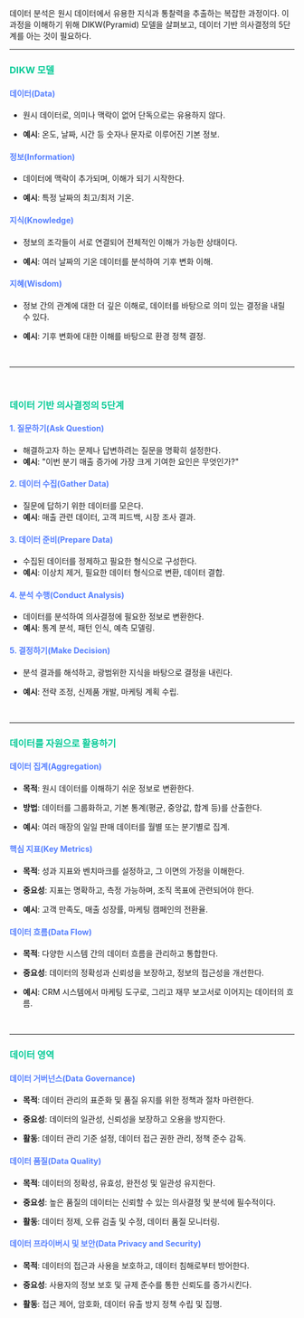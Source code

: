 
데이터 분석은 원시 데이터에서 유용한 지식과 통찰력을 추출하는 복잡한 과정이다. 이 과정을 이해하기 위해 DIKW(Pyramid) 모델을 살펴보고, 데이터 기반 의사결정의 5단계를 아는 것이 필요하다.

---
### <span style = "color: #04CA96"> DIKW 모델

#### <span style = "color: #557FFF">데이터(Data)
- 원시 데이터로, 의미나 맥락이 없어 단독으로는 유용하지 않다.

- **예시**: 온도, 날짜, 시간 등 숫자나 문자로 이루어진 기본 정보.
#### <span style = "color: #557FFF">정보(Information)
- 데이터에 맥락이 추가되며, 이해가 되기 시작한다.

- **예시**: 특정 날짜의 최고/최저 기온.
#### <span style = "color: #557FFF">지식(Knowledge)
- 정보의 조각들이 서로 연결되어 전체적인 이해가 가능한 상태이다.

- **예시**: 여러 날짜의 기온 데이터를 분석하여 기후 변화 이해.
#### <span style = "color: #557FFF">지혜(Wisdom)
- 정보 간의 관계에 대한 더 깊은 이해로, 데이터를 바탕으로 의미 있는 결정을 내릴 수 있다.

- **예시**: 기후 변화에 대한 이해를 바탕으로 환경 정책 결정.
  
  </br>
  
---
  
  </br>
  

### <span style = "color: #04CA96">데이터 기반 의사결정의 5단계
 

  

#### <span style = "color: #557FFF">1. 질문하기(Ask Question)
- 해결하고자 하는 문제나 답변하려는 질문을 명확히 설정한다.
- **예시**: "이번 분기 매출 증가에 가장 크게 기여한 요인은 무엇인가?"
#### <span style = "color: #557FFF">2. 데이터 수집(Gather Data)
- 질문에 답하기 위한 데이터를 모은다.
- **예시**: 매출 관련 데이터, 고객 피드백, 시장 조사 결과.
#### <span style = "color: #557FFF">3. 데이터 준비(Prepare Data)
- 수집된 데이터를 정제하고 필요한 형식으로 구성한다.
- **예시**: 이상치 제거, 필요한 데이터 형식으로 변환, 데이터 결합.
#### <span style = "color: #557FFF"> 4. 분석 수행(Conduct Analysis)
- 데이터를 분석하여 의사결정에 필요한 정보로 변환한다.
- **예시**: 통계 분석, 패턴 인식, 예측 모델링.
#### <span style = "color: #557FFF"> 5. 결정하기(Make Decision)
- 분석 결과를 해석하고, 광범위한 지식을 바탕으로 결정을 내린다.
- **예시**: 전략 조정, 신제품 개발, 마케팅 계획 수립.
  
  </br>

---
### <span style = "color: #04CA96"> 데이터를 자원으로 활용하기

#### <span style = "color: #557FFF">데이터 집계(Aggregation)
- **목적**: 원시 데이터를 이해하기 쉬운 정보로 변환한다.

- **방법**: 데이터를 그룹화하고, 기본 통계(평균, 중앙값, 합계 등)를 산출한다.
- **예시**: 여러 매장의 일일 판매 데이터를 월별 또는 분기별로 집계.

#### <span style = "color: #557FFF">핵심 지표(Key Metrics)
- **목적**: 성과 지표와 벤치마크를 설정하고, 그 이면의 가정을 이해한다.

- **중요성**: 지표는 명확하고, 측정 가능하며, 조직 목표에 관련되어야 한다.
- **예시**: 고객 만족도, 매출 성장률, 마케팅 캠페인의 전환율.

#### <span style = "color: #557FFF">데이터 흐름(Data Flow)
- **목적**: 다양한 시스템 간의 데이터 흐름을 관리하고 통합한다.

- **중요성**: 데이터의 정확성과 신뢰성을 보장하고, 정보의 접근성을 개선한다.
- **예시**: CRM 시스템에서 마케팅 도구로, 그리고 재무 보고서로 이어지는 데이터의 흐름.
  
</br> 

---
### <span style = "color: #04CA96"> 데이터 영역

#### <span style = "color: #557FFF">데이터 거버넌스(Data Governance)
- **목적**: 데이터 관리의 표준화 및 품질 유지를 위한 정책과 절차 마련한다.
- **중요성**: 데이터의 일관성, 신뢰성을 보장하고 오용을 방지한다.

- **활동**: 데이터 관리 기준 설정, 데이터 접근 권한 관리, 정책 준수 감독.

#### <span style = "color: #557FFF">데이터 품질(Data Quality)
- **목적**: 데이터의 정확성, 유효성, 완전성 및 일관성 유지한다.

- **중요성**: 높은 품질의 데이터는 신뢰할 수 있는 의사결정 및 분석에 필수적이다.
- **활동**: 데이터 정제, 오류 검출 및 수정, 데이터 품질 모니터링.

#### <span style = "color: #557FFF">데이터 프라이버시 및 보안(Data Privacy and Security)
- **목적**: 데이터의 접근과 사용을 보호하고, 데이터 침해로부터 방어한다.

- **중요성**: 사용자의 정보 보호 및 규제 준수를 통한 신뢰도를 증가시킨다.
- **활동**: 접근 제어, 암호화, 데이터 유출 방지 정책 수립 및 집행.


